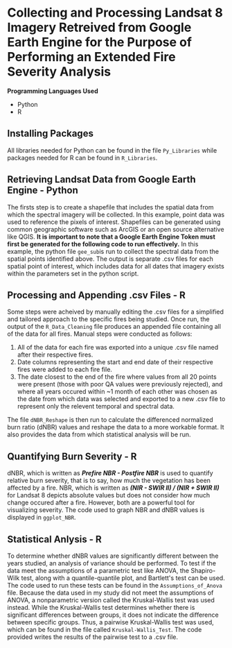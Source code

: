 # Collecting and Processing Landsat 8 Imagery Retreived from Google Earth Engine for the Purpose of Performing an Extended Fire Severity Analysis

**Programming Languages Used**
- Python
- R

## Installing Packages
All libraries needed for Python can be found in the file `Py_Libraries` while packages needed for R can be found in `R_Libraries`.

## Retrieving Landsat Data from Google Earth Engine - Python
The firsts step is to create a shapefile that includes the spatial data from which the spectral imagery will be collected. In this example, point data was used to reference the pixels of interest. Shapefiles can be generated using common geographic software such as ArcGIS or an open source alternative like QGIS. **It is important to note that a Google Earth Engine Token must first be generated for the following code to run effectively.**
In this example, the python file `gee_sub`is run to collect the spectral data from the spatial points identified above. 
The output is separate .csv files for each spatial point of interest, which includes data for all dates that imagery exists within the parameters set in the python script.

## Processing and Appending .csv Files - R
Some steps were acheived by manually editing the .csv files for a simplified and tailored approach to the specific fires being studied. 
Once run, the output of the `R_Data_Cleaning` file produces an appended file containing all of the data for all fires. 
Manual steps were conducted as follows:
  1. All of the data for each fire was exported into a unique .csv file named after their respective fires. 
  2. Date columns representing the start and end date of their respective fires were added to each fire file.
  3. The date closest to the end of the fire where values from all 20 points were present (those with poor QA values were previously rejected), and where all years occured within ~1 month of each other was chosen as the date from which data was selected and exported to a new .csv file to represent only the relevent temporal and spectral data. 

The file `dNBR_Reshape` is then run to calculate the differenced normalized burn ratio (dNBR) values and reshape the data to a more workable format. It also provides the data from which statistical analysis will be run. 

## Quantifying Burn Severity - R
dNBR, which is written as ***Prefire NBR - Postfire NBR*** is used to quantify relative burn severity, that is to say, how much the vegetation has been affected by a fire. NBR, which is written as ***(NIR - SWIR II) / (NIR + SWIR II)*** for Landsat 8 depicts absolute values but does not consider how much change occured after a fire. However, both are a powerful tool for visualizing severity. The code used to graph NBR and dNBR values is displayed in `ggplot_NBR`.

## Statistical Anlysis - R
To determine whether dNBR values are significantly different between the years studied, an analysis of variance should be performed. To test if the data meet the assumptions of a parametric test like ANOVA, the Shapiro-Wilk test, along with a quantile-quantile plot, and Bartlett's test can be used. The code used to run these tests can be found in the `Assumptions_of_Anova` file. Because the data used in my study did not meet the assumptions of ANOVA, a nonparametric version called the Kruskal-Wallis test was used instead. While the Kruskal-Wallis test determines whether there is significant differences between groups, it does not indicate the difference between specific groups. Thus, a pairwise Kruskal-Wallis test was used, which can be found in the file called `Kruskal-Wallis_Test`. The code provided writes the results of the pairwise test to a .csv file. 
